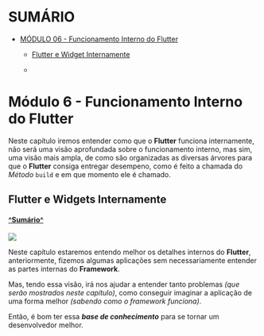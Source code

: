 
# SUMÁRIO <a name='sumario'></a>

* [MÓDULO 06 - Funcionamento Interno do Flutter](#módulo-6---funcionamento-interno-do-flutter)
    * [Flutter e Widget Internamente](#flutter-widgets-internamente)

    * []()


# Módulo 6 - Funcionamento Interno do Flutter<a name='modulo-6'></a>

Neste capítulo iremos entender como que o **Flutter** funciona internamente, não será uma visão aprofundada sobre o funcionamento interno, mas sim, uma visão mais ampla, de como são organizadas as diversas árvores para que o **Flutter** consiga entregar desempeno, como é feito a chamada do *Método* `build` e em que momento ele é chamado.

## Flutter e Widgets Internamente <a name='flutter-widget-internamente'></a>

#### [^Sumário^](#sumario)

![](images\flutter_11_010_intro_modulo-1.png)

Neste capítulo estaremos entendo melhor os detalhes internos do **Flutter**, anteriormente, fizemos algumas aplicações sem necessariamente entender as partes internas do **Framework**.

Mas, tendo essa visão, irá nos ajudar a entender tanto problemas *(que serão mostrados neste capítulo)*, como conseguir imaginar a aplicação de uma forma melhor *(sabendo como o framework funciona)*.

Então, é bom ter essa ***base de conhecimento*** para se tornar um desenvolvedor melhor.